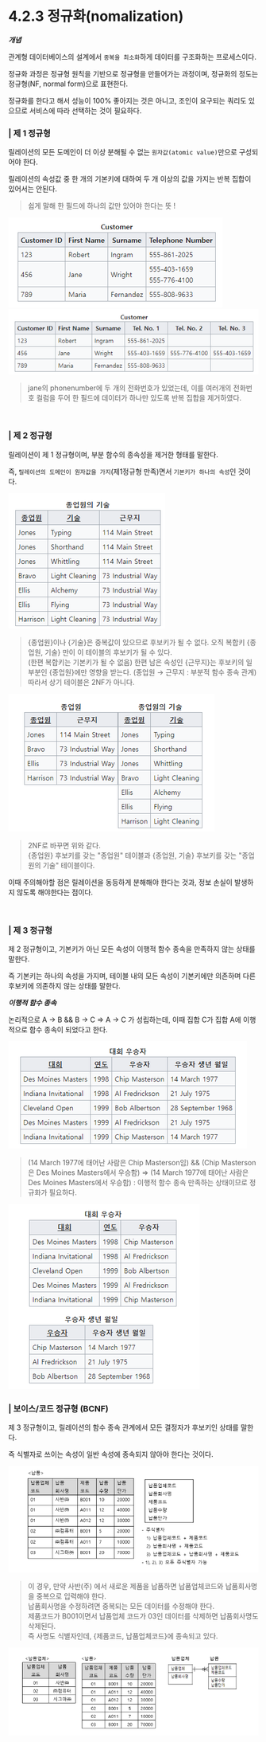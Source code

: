 # 4.2.3 정규화(nomalization)

<b> _개념_ </b>

관계형 데이터베이스의 설계에서 `중복을 최소화`하게 데이터를 구조화하는 프로세스이다. 

정규화 과정은 정규형 원칙을 기반으로 정규형을 만들어가는 과정이며, 정규화의 정도는 정규형(NF, normal form)으로 표현한다. 

정규화를 한다고 해서 성능이 100% 좋아지는 것은 아니고, 조인이 요구되는 쿼리도 있으므로 서비스에 따라 선택하는 것이 필요하다. 

### | 제 1 정규형 

릴레이션의 모든 도메인이 더 이상 분해될 수 없는 `원자값(atomic value)`만으로 구성되어야 한다. 

릴레이션의 속성값 중 한 개의 기본키에 대하여 두 개 이상의 값을 가지는 반복 집합이 있어서는 안된다. 

> 쉽게 말해 한 필드에 하나의 값만 있어야 한다는 뜻 !

<img src="../../assets/4.2.3/1-1.png">

<br />

<img src="../../assets/4.2.3/1-2.png">

> jane의 phonenumber에 두 개의 전화번호가 있었는데, 이를 여러개의 전화번호 컬럼을 두어 한 필드에 데이터가 하나만 있도록 반복 집합을 제거하였다. 

<br />

### | 제 2 정규형 

릴레이션이 제 1 정규형이며, 부분 함수의 종속성을 제거한 형태를 말한다. 
 
즉, `릴레이션의 도메인이 원자값을 가지`(제1정규형 만족)면서 `기본키가 하나의 속성`인 것이다. 

<img src="../../assets/4.2.3/2-1.png">

> {종업원}이나 {기술}은 중복값이 있으므로 후보키가 될 수 없다. 오직 복합키 {종업원, 기술} 만이 이 테이블의 후보키가 될 수 있다.      
> (한편 복합키는 기본키가 될 수 없음)
> 한편 남은 속성인 {근무지}는 후보키의 일부분인 {종업원}에만 영향을 받는다. (종업원 &rarr; 근무지 : 부분적 함수 종속 관계)       
> 따라서 상기 테이블은 2NF가 아니다.         

<img src="../../assets/4.2.3/2-2.png">

> 2NF로 바꾸면 위와 같다.          
> {종업원} 후보키를 갖는 "종업원" 테이블과 {종업원, 기술} 후보키를 갖는 "종업원의 기술" 테이블이다. 


이때 주의해야할 점은 릴레이션을 동등하게 분해해야 한다는 것과, 정보 손실이 발생하지 않도록 해야한다는 점이다. 

<br />

### | 제 3 정규형 

제 2 정규형이고, 기본키가 아닌 모든 속성이 이행적 함수 종속을 만족하지 않는 상태를 말한다. 

즉 기본키는 하나의 속성을 가지며, 테이블 내의 모든 속성이 기본키에만 의존하며 다른 후보키에 의존하지 않는 상태를 말한다. 

<b> _이행적 함수 종속_ </b>

논리적으로 A &rarr; B && B &rarr; C => A &rarr; C 가 성립하는데, 이때 집합 C가 집합 A에 이행적으로 함수 종속이 되었다고 한다. 

<img src="../../assets/4.2.3/3-1.png">
       
> (14 March 1977에 태어난 사람은 Chip Masterson임) && (Chip Masterson은 Des Moines Masters에서 우승함) => (14 March 1977에 태어난 사람은 Des Moines Masters에서 우승함) : 이행적 함수 종속 만족하는 상태이므로 정규화가 필요하다.       


<img src="../../assets/4.2.3/3-2.png">

<br />

### | 보이스/코드 정규형 (BCNF)

제 3 정규형이고, 릴레이션의 함수 종속 관계에서 모든 결정자가 후보키인 상태를 말한다. 

즉 식별자로 쓰이는 속성이 일반 속성에 종속되지 않아야 한다는 것이다. 

<img src="../../assets/4.2.3/4-1.png">

> 이 경우, 만약 사반(주) 에서 새로운 제품을 납품하면 납품업체코드와 납품회사명을 중복으로 입력해야 한다.        
> 납품회사명을 수정하려면 중복되는 모든 데이터를 수정해야 한다.                 
> 제품코드가 B001이면서 납품업체 코드가 03인 데이터를 삭제하면 납품회사명도 삭제된다.        
> 즉 사명도 식별자인데, {제품코드, 납품업체코드}에 종속되고 있다.       

<img src="../../assets/4.2.3/4-2.png">